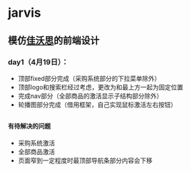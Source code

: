 ﻿# jarvis 
## 模仿[佳沃思](https://www.jwsmed.com/)的前端设计
### day1（4月19日）：
* 顶部fixed部分完成（采购系统部分的下拉菜单除外）
* 顶部logo和搜索栏经过考虑，更改为和最上方一起为固定位置
* 完成nav部分（全部商品的激活显示子结构部分除外）
* 轮播图部分完成（借用框架，自己实现鼠标激活左右按钮）
##
#### 有待解决的问题
* 采购系统激活
* 全部商品激活
* 页面窄到一定程度时最顶部导航条部分内容会下移
##